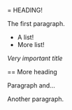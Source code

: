 = HEADING!

The first paragraph.

* A list!
* More list!

_Very important title_

== More heading

Paragraph and...

Another paragraph.

